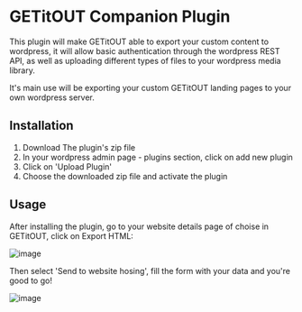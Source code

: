 # GETitOUT Companion Plugin
This plugin will make GETitOUT able to export your custom content to wordpress, it will allow basic authentication through the wordpress REST API, as well as uploading different types of files to your wordpress media library.

It's main use will be exporting your custom GETitOUT landing pages to your own wordpress server.

## Installation
1. Download The plugin's zip file
2. In your wordpress admin page - plugins section, click on add new plugin
3. Click on 'Upload Plugin'
4. Choose the downloaded zip file and activate the plugin

## Usage
After installing the plugin, go to your website details page of choise in GETitOUT, click on Export HTML:

![image](https://user-images.githubusercontent.com/13397167/145511255-c598ca23-97ec-4475-a9a0-a27182514bf8.png)

Then select 'Send to website hosing', fill the form with your data and you're good to go!

![image](https://user-images.githubusercontent.com/13397167/145511383-516d8acd-2112-4a93-89f4-cae5e8c01ae5.png)
